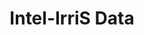---
id: intel-irris_data
title: 5. Intel-IrriS Data
description: In this unit, we will go through the data collection and analysis process for Intel-IrriS deployments.
difficulty: intermediary
delay_start: 0w
duration: 1w
---